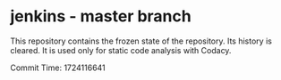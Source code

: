 # jenkins - master branch

This repository contains the frozen state of the repository.
Its history is cleared. It is used only for static code
analysis with Codacy.

Commit Time: 1724116641